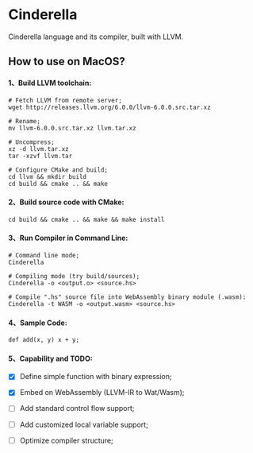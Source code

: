 # Cinderella
Cinderella language and its compiler, built with LLVM.


## How to use on MacOS?

#### 1、Build LLVM toolchain:
```commandline
# Fetch LLVM from remote server;
wget http://releases.llvm.org/6.0.0/llvm-6.0.0.src.tar.xz

# Rename;
mv llvm-6.0.0.src.tar.xz llvm.tar.xz

# Uncompress;
xz -d llvm.tar.xz
tar -xzvf llvm.tar

# Configure CMake and build;
cd llvm && mkdir build
cd build && cmake .. && make
```

#### 2、Build source code with CMake:
```commandline
cd build && cmake .. && make && make install
```

#### 3、Run Compiler in Command Line:
```commandline 
# Command line mode;
Cinderella

# Compiling mode (try build/sources);
Cinderella -o <output.o> <source.hs>

# Compile ".hs" source file into WebAssembly binary module (.wasm):
Cinderella -t WASM -o <output.wasm> <source.hs>
```

#### 4、Sample Code:
```hangScript
def add(x, y) x + y;
```

#### 5、Capability and TODO:
- [x] Define simple function with binary expression;
- [x] Embed on WebAssembly (LLVM-IR to Wat/Wasm);
- [ ] Add standard control flow support;
- [ ] Add customized local variable support;
- [ ] Optimize compiler structure;

